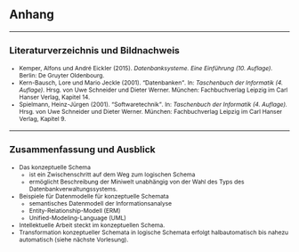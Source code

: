 ## Anhang

---

### Literaturverzeichnis und Bildnachweis

<ul style="font-size: 0.75em">
    <li>
        Kemper, Alfons und André Eickler (2015).
        <em>Datenbanksysteme. Eine Einführung (10. Auflage).</em>
        Berlin: De Gruyter Oldenbourg.
    </li>
    <li>
        Kern-Bausch, Lore und Mario Jeckle (2001).
        <q style="font-style: normal">Datenbanken</q>.
        In: <em>Taschenbuch der Informatik (4. Auflage).</em>
        Hrsg. von Uwe Schneider und Dieter Werner.
        München: Fachbuchverlag Leipzig im Carl Hanser Verlag,
        Kapitel 14.
    </li>
    <li>
        Spielmann, Heinz-Jürgen (2001).
        <q style="font-style: normal">Softwaretechnik</q>.
        In: <em>Taschenbuch der Informatik (4. Auflage).</em>
        Hrsg. von Uwe Schneider und Dieter Werner.
        München: Fachbuchverlag Leipzig im Carl Hanser Verlag,
        Kapitel 9.
    </li>
</ul>

---

### Zusammenfassung und Ausblick

<ul style="font-size: 0.75em">
  <li>
    Das konzeptuelle Schema
    <ul>
      <li>ist ein Zwischenschritt auf dem Weg zum logischen Schema</li>
      <li>ermöglicht Beschreibung der Miniwelt unabhängig von der Wahl des Typs des Datenbankverwaltungssystems.</li>
    </ul>
  </li>
  <li class="fragment">
    Beispiele für Datenmodelle für konzeptuelle Schemata
    <ul>
      <li>semantisches Datenmodell der Informationsanalyse</li>
      <li>Entity-Relationship-Modell (ERM)</li>
      <li>Unified-Modeling-Language (UML)</li>
    </ul>
  </li>
  <li class="fragment">
    Intellektuelle Arbeit steckt im konzeptuellen Schema.
  </li>
  <li class="fragment">
    Transformation konzeptueller Schemata in logische Schemata erfolgt halbautomatisch bis nahezu automatisch
    (siehe nächste Vorlesung).
  </li>
</ul>
